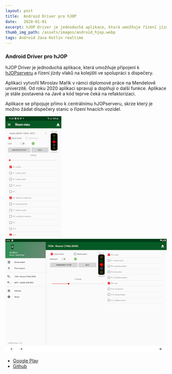 ```yaml
---
layout: post
title:  Android Driver pro hJOP
date:   2020-01-01
excerpt: hJOP Driver je jednoduchá aplikace, která umožňuje řízení jízdy vlaků na modelovém kolejišti. Od roku 2020 aplikaci spravuji a doplňuji o další funkce.
thumb_img_path: /assets/images/android_hjop.webp
tags: Android Java Kotlin realtime
---
```


### Android Driver pro hJOP
hJOP Driver je jednoduchá aplikace, která umožňuje připojení k [hJOPserveru](http://hjop.kmz-brno.cz) a řízení jízdy vlaků na kolejišti ve spolupráci s dispečery.

Aplikaci vytvořil Miroslav Mařík v rámci diplomové práce na Mendelově univerzitě. Od roku 2020 aplikaci spravuji a doplňuji o další funkce. Aplikace je stále postavená na Javě a kód teprve čeká na refaktorizaci.

Aplikace se připojuje přímo k centrálnímu hJOPserveru, skrze který je možno žádat dispečery stanic o řízení hnacích vozidel.

![hJOPandroidDriver train controller](/assets/images/android_hjop.webp)
![hJOPandroidDriver train controller for tablets](/assets/images/android_hjop2.webp)

- [Google Play](https://play.google.com/store/apps/details?id=cz.mendelu.xmarik.train_manager)
- [Github](https://github.com/kmzbrnoI/hJOPandroidDriver)
